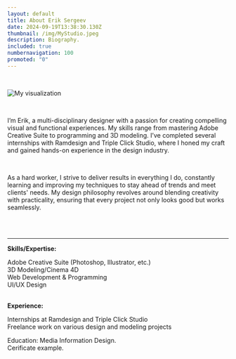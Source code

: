 ```yaml
---
layout: default
title: About Erik Sergeev
date: 2024-09-19T13:38:30.130Z
thumbnail: /img/MyStudio.jpeg
description: Biography.
included: true
numbernavigation: 100
promoted: "0"
---
```

<br>

![My visualization](/img/MyStudio.jpeg)

<br>
 
I’m Erik, a multi-disciplinary designer with a passion for creating compelling visual and functional experiences. My skills range from mastering Adobe Creative Suite to programming and 3D modeling. I’ve completed several internships with Ramdesign and Triple Click Studio, where I honed my craft and gained hands-on experience in the design industry.

<br>

As a hard worker, I strive to deliver results in everything I do, constantly learning and improving my techniques to stay ahead of trends and meet clients' needs. My design philosophy revolves around blending creativity with practicality, ensuring that every project not only looks good but works seamlessly.


<br>
<br>

---

**Skills/Expertise:**

Adobe Creative Suite (Photoshop, Illustrator, etc.)<br>
3D Modeling/Cinema 4D<br>
Web Development & Programming<br>
UI/UX Design<br>
<br>

**Experience:**

Internships at Ramdesign and Triple Click Studio<br>
Freelance work on various design and modeling projects<br>

Education: Media Information Design. <br>
Cerificate example. <br>
<br>

